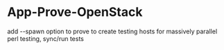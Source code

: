 # App-Prove-OpenStack
add --spawn option to prove to create testing hosts for massively parallel perl testing, sync/run tests
